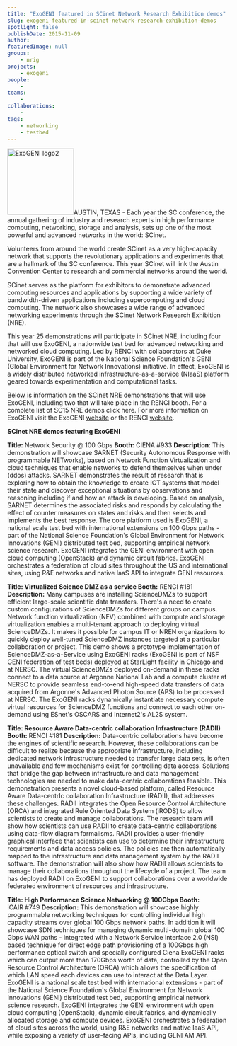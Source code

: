 ```yaml
---
title: "ExoGENI featured in SCinet Network Research Exhibition demos"
slug: exogeni-featured-in-scinet-network-research-exhibition-demos
spotlight: false
publishDate: 2015-11-09
author: 
featuredImage: null
groups:
    - nrig
projects:
    - exogeni
people:
    - 
teams: 
    - 
collaborations:
    - 
tags:
    - networking
    - testbed
---
```

<a href="https://renci.org/wp-content/uploads/2015/11/ExoGENI-logo2.png"><img class="alignright size-thumbnail wp-image-15171" src="https://renci.org/wp-content/uploads/2015/11/ExoGENI-logo2-150x150.png" alt="ExoGENI logo2" width="150" height="150" /></a>AUSTIN, TEXAS - Each year the SC conference, the annual gathering of industry and research experts in high performance computing, networking, storage and analysis, sets up one of the most powerful and advanced networks in the world: SCinet.



Volunteers from around the world create SCinet as a very high-capacity network that supports the revolutionary applications and experiments that are a hallmark of the SC conference. This year SCinet will link the Austin Convention Center to research and commercial networks around the world.

SCinet serves as the platform for exhibitors to demonstrate advanced computing resources and applications by supporting a wide variety of bandwidth-driven applications including supercomputing and cloud computing. The network also showcases a wide range of advanced networking experiments through the SCinet Network Research Exhibition (NRE).

This year 25 demonstrations will participate in SCinet NRE, including four that will use ExoGENI, a nationwide test bed for advanced networking and networked cloud computing. Led by RENCI with collaborators at Duke University, ExoGENI is part of the National Science Foundation's GENI (Global Environment for Network Innovations) initiative. In effect, ExoGENI is a widely distributed networked infrastructure-as-a-service (NIaaS) platform geared towards experimentation and computational tasks.

Below is information on the SCinet NRE demonstrations that will use ExoGENI, including two that will take place in the RENCI booth. For a complete list of SC15 NRE demos click here. For more information on ExoGENI visit the ExoGENI <a href="http://www.exogeni.net/" target="_blank">website</a> or the RENCI <a href="https://renci.org/research/geni/" target="_blank">website</a>.

<strong>SCinet NRE demos featuring ExoGENI</strong>

<strong>Title:</strong> Network Security @ 100 Gbps
<strong>Booth:</strong> CIENA #933
<strong>Description</strong>: This demonstration will showcase SARNET (Security Autonomous Response with programmable NETworks), based on Network Function Virtualization and cloud techniques that enable networks to defend themselves when under (ddos) attacks. SARNET demonstrates the result of research that is exploring how to obtain the knowledge to create ICT systems that model their state and discover exceptional situations by observations and reasoning including if and how an attack is developing. Based on analysis, SARNET determines the associated risks and responds by calculating the effect of counter measures on states and risks and then selects and implements the best response. The core platform used is ExoGENI, a national scale test bed with international extensions on 100 Gbps paths - part of the National Science Foundation's Global Environment for Network Innovations (GENI) distributed test bed, supporting empirical network science research. ExoGENI integrates the GENI environment with open cloud computing (OpenStack) and dynamic circuit fabrics. ExoGENI orchestrates a federation of cloud sites throughout the US and international sites, using R&amp;E networks and native IaaS API to integrate GENI resources.

<strong>Title: Virtualized Science DMZ as a service</strong><strong>
<strong>Booth:</strong></strong> RENCI #181
<strong>Description:</strong> Many campuses are installing ScienceDMZs to support efficient large-scale scientific data transfers. There's a need to create custom configurations of ScienceDMZs for different groups on campus. Network function virtualization (NFV) combined with compute and storage virtualization enables a multi-tenant approach to deploying virtual ScienceDMZs. It makes it possible for campus IT or NREN organizations to quickly deploy well-tuned ScienceDMZ instances targeted at a particular collaboration or project. This demo shows a prototype implementation of ScienceDMZ-as-a-Service using ExoGENI racks (ExoGENI is part of NSF GENI federation of test beds) deployed at StarLight facility in Chicago and at NERSC. The virtual ScienceDMZs deployed on-demand in these racks connect to a data source at Argonne National Lab and a compute cluster at NERSC to provide seamless end-to-end high-speed data transfers of data acquired from Argonne's Advanced Photon Source (APS) to be processed at NERSC. The ExoGENI racks dynamically instantiate necessary compute virtual resources for ScienceDMZ functions and connect to each other on-demand using ESnet's OSCARS and Internet2's AL2S system.

<strong>Title: Resource Aware Data-centric collaboration Infrastructure (RADII)</strong><strong>
<strong>Booth: </strong></strong>RENCI #181
<strong>Description:</strong> Data-centric collaborations have become the engines of scientific research. However, these collaborations can be difficult to realize because the appropriate infrastructure, including dedicated network infrastructure needed to transfer large data sets, is often unavailable and few mechanisms exist for controlling data access. Solutions that bridge the gap between infrastructure and data management technologies are needed to make data-centric collaborations feasible. This demonstration presents a novel cloud-based platform, called Resource Aware Data-centrIc collaboratIon Infrastructure (RADII), that addresses these challenges. RADII integrates the Open Resource Control Architecture (ORCA) and integrated Rule Oriented Data System (iRODS) to allow scientists to create and manage collaborations. The research team will show how scientists can use RADII to create data-centric collaborations using data-flow diagram formalisms. RADII provides a user-friendly graphical interface that scientists can use to determine their infrastructure requirements and data access policies. The policies are then automatically mapped to the infrastructure and data management system by the RADII software. The demonstration will also show how RADII allows scientists to manage their collaborations throughout the lifecycle of a project. The team has deployed RADII on ExoGENI to support collaborations over a worldwide federated environment of resources and infrastructure.

<strong>Title: </strong><strong>High Performance Science Networking @ 100Gbps </strong><strong>
</strong><strong>Booth:</strong> iCAIR #749
<strong>Description:</strong> This demonstration will showcase highly programmable networking techniques for controlling individual high capacity streams over global 100 Gbps network paths. In addition it will showcase SDN techniques for managing dynamic multi-domain global 100 Gbps WAN paths - integrated with a Network Service Interface 2.0 (NSI) based technique for direct edge path provisioning of a 100Gbps high performance optical switch and specially configured Ciena ExoGENI racks which can output more than 170Gbps worth of data, controlled by the Open Resource Control Architecture (ORCA) which allows the specification of which LAN speed each devices can use to interact at the Data Layer. ExoGENI is a national scale test bed with international extensions - part of the National Science Foundation's Global Environment for Network Innovations (GENI) distributed test bed, supporting empirical network science research. ExoGENI integrates the GENI environment with open cloud computing (OpenStack), dynamic circuit fabrics, and dynamically allocated storage and compute devices. ExoGENI orchestrates a federation of cloud sites across the world, using R&amp;E networks and native IaaS API, while exposing a variety of user-facing APIs, including GENI AM API.

&nbsp;
